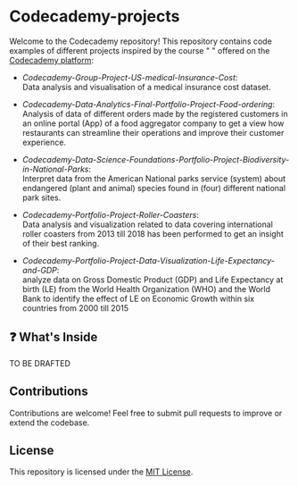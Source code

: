 # Codecademy-projects
Welcome to the Codecademy repository! This repository contains code examples of different projects inspired by the course "  " offered on the [Codecademy platform](https://www.codecademy.com/):

- _Codecademy-Group-Project-US-medical-Insurance-Cost_:  
  Data analysis and visualisation of a medical insurance cost dataset.
  
- _Codecademy-Data-Analytics-Final-Portfolio-Project-Food-ordering_:  
  Analysis of data of different orders made by the registered customers in an online portal (App) of a food aggregator company to get a view how restaurants can streamline their operations and improve their customer experience.
  
- _Codecademy-Data-Science-Foundations-Portfolio-Project-Biodiversity-in-National-Parks_:  
  Interpret data from the American National parks service (system) about endangered (plant and animal) species found in (four) different national park sites.
  
- _Codecademy-Portfolio-Project-Roller-Coasters_:  
  Data analysis and visualization related to data covering international roller coasters from 2013 till 2018 has been performed to get an insight of their best ranking.

- _Codecademy-Portfolio-Project-Data-Visualization-Life-Expectancy-and-GDP_:  
  analyze data on Gross Domestic Product (GDP) and Life Expectancy at birth (LE) from the World Health Organization (WHO) and the World Bank to identify the effect of LE on Economic Growth within six countries from 2000 till 2015


## ❓ What's Inside
TO BE DRAFTED 

## Contributions
Contributions are welcome! Feel free to submit pull requests to improve or extend the codebase.

## License
This repository is licensed under the [MIT License](https://opensource.org/license/MIT).



